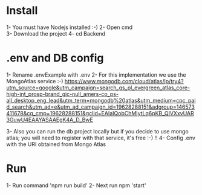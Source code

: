 # Install
1- You must have Nodejs installed :-) 
2- Open cmd  
3- Download the project
4- cd Backend 

# .env and DB config
1- Rename .envExample with .env
2- For this implementation we use the MongoAtlas service :-)
https://www.mongodb.com/cloud/atlas/lp/try4?utm_source=google&utm_campaign=search_gs_pl_evergreen_atlas_core-high-int_prosp-brand_gic-null_amers-co_ps-all_desktop_eng_lead&utm_term=mongodb%20atlas&utm_medium=cpc_paid_search&utm_ad=e&utm_ad_campaign_id=19628288151&adgroup=146573411678&cq_cmp=19628288151&gclid=EAIaIQobChMIytLq6pKB_QIVXxvUAR3GuwU4EAAYASAAEgK4A_D_BwE

3- Also you can run the db project locally but if you decide to use mongo atlas; you will need to register with that service, it's free :-) !!
4- Config .env with the URI obtained from Mongo Atlas  
 
# Run
1- Run command 'npm run build'
2- Next run npm 'start'
